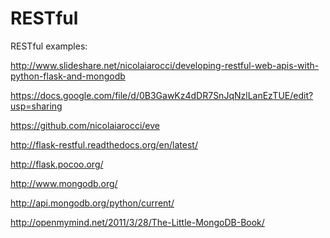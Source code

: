 RESTful
=======

RESTful examples:

http://www.slideshare.net/nicolaiarocci/developing-restful-web-apis-with-python-flask-and-mongodb

https://docs.google.com/file/d/0B3GawKz4dDR7SnJqNzlLanEzTUE/edit?usp=sharing

https://github.com/nicolaiarocci/eve



http://flask-restful.readthedocs.org/en/latest/

http://flask.pocoo.org/

http://www.mongodb.org/

http://api.mongodb.org/python/current/

http://openmymind.net/2011/3/28/The-Little-MongoDB-Book/



